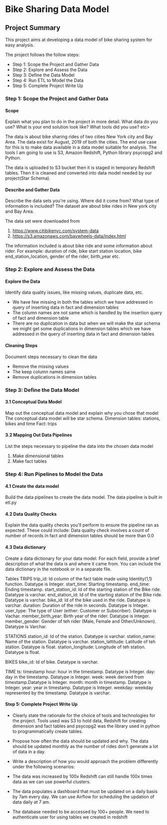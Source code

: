 # Bike Sharing Data Model
## Project Summary
This project aims at developing a data model of bike sharing system for easy analysis.

The project follows the follow steps:
* Step 1: Scope the Project and Gather Data
* Step 2: Explore and Assess the Data
* Step 3: Define the Data Model
* Step 4: Run ETL to Model the Data
* Step 5: Complete Project Write Up

### Step 1: Scope the Project and Gather Data

#### Scope
Explain what you plan to do in the project in more detail. What data do you use? What is your end solution look like? What tools did you use? etc>

The data is about bike sharing rides of two cities New York city and Bay Area.
The data exist for August, 2019 of both the cities.
The end use case for this is to make data available in a data model suitable for analysis.
The tools I am going to use is S3, Amazon Redshift, Python library psycopg2 and Python.

The data is uploaded to S3 bucket then it is staged in temporary Redshift tables. Then it is cleaned and converted into data model needed by our project(Star Schema).

#### Describe and Gather Data
Describe the data sets you're using. Where did it come from? What type of information is included?
The dataset are about bike rides in New york city and Bay Area.

The data set were downloaded from
1. https://www.citibikenyc.com/system-data
2. https://s3.amazonaws.com/baywheels-data/index.html

The information included is about bike ride and some information about rider.
For example: duration of ride, bike start station location, bike end_station_location, gender of the rider, birth_year etc.

### Step 2: Explore and Assess the Data
#### Explore the Data
Identify data quality issues, like missing values, duplicate data, etc.
- We have few missing in both the tables which we have addressed in query of inserting data in fact and dimension tables
- The column names are not same which is handled by the insertion query of fact and dimension table
- There are no duplication in data but when we will make the star schema we might get some duplications in dimension
tables which we have addressed in the query of inserting data in fact and dimension tables

#### Cleaning Steps
Document steps necessary to clean the data
- Remove the missing values
- The keep column names same
- Remove duplications in dimension tables


### Step 3: Define the Data Model
#### 3.1 Conceptual Data Model
Map out the conceptual data model and explain why you chose that model
The conceptual data model will be star schema.
Dimension tables: stations, bikes and time
Fact: trips

#### 3.2 Mapping Out Data Pipelines
List the steps necessary to pipeline the data into the chosen data model
1. Make dimensional tables
2. Make fact tables

### Step 4: Run Pipelines to Model the Data
#### 4.1 Create the data model
Build the data pipelines to create the data model.
The data pipeline is built in etl.py


#### 4.2 Data Quality Checks
Explain the data quality checks you'll perform to ensure the pipeline ran as expected. These could include:
Data quality check involves a count of number of records in fact and dimension tables should be more than 0.0

#### 4.3 Data dictionary
Create a data dictionary for your data model. For each field, provide a brief description of what the data is and
where it came from. You can include the data dictionary in the notebook or in a separate file.

Tables
TRIPS
trip_id: Id column of the fact table made using Identity(1,1) function. Datatype is Integer.
start_time: Starting timestamp.
end_time: Ending timestamp.
start_station_id: Id of the starting station of the Bike ride. Datatype is varchar.
end_station_id: Id of the starting station of the Bike ride. Datatype is varchar.
bike_id: Id of the bike used in the ride. Datatype is varchar.
duration: Duration of the ride in seconds. Datatype is Integer.
user_type: The type of User (either: Customer or Subscriber). Datatype is Vachar.
member_birth_year: Birth year of the rider. Datatype is Integer.
member_gender: Gender of teh rider (Male, Female and Other/Unknown). Datatype is Varchar.

STATIONS
station_id: Id of the station. Datatype is varchar.
station_name: Name of the station. Datatype is varchar.
station_lattitude: Latitude of teh station. Datatype is float.
station_longitude: Longitude of teh station. Datatype is float.

BIKES
bike_id: Id of bike. Datatype is varchar.

TIME
ts: timestamp
hour: hour in the timestamp. Datatype is Integer.
day: day in the timestamp. Datatype is Integer.
week: week derived from timestamp.Datatype is Integer.
month: month in timestamp. Datatype is Integer.
year: year in timestamp. Datatype is Integer.
weekday: weekday represented by the timestamp. Datatype is varchar.

#### Step 5: Complete Project Write Up
* Clearly state the rationale for the choice of tools and technologies for the project.
Tools used was S3 to hold data, Redshift for creating dimension and fact tables and psycopg2 was the library used in
python to programmatically create tables.

* Propose how often the data should be updated and why.
The data should be updated monthly as the number of rides don't generate a lot of data in a day.

* Write a description of how you would approach the problem differently under the following scenarios:
 * The data was increased by 100x
 Redshift can still handle 100x times data as we can use powerful clusters.
 * The data populates a dashboard that must be updated on a daily basis by 7am every day.
 We can use Airflow for scheduling the updation of data daily at 7 am.
 * The database needed to be accessed by 100+ people.
 We need to authenticate user for using tables we created in redshift